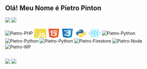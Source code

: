 ## Olá! Meu Nome é Pietro Pinton
 <div>

  <img height="180em" src="https://github-readme-stats.vercel.app/api?username=pietropr&show_icons=true&theme=react&include_all_commits=false&count_private=true"/>
  <img height="180em" src="https://github-readme-stats.vercel.app/api/top-langs/?username=pietropr&layout=compact&langs_count=5&theme=react"/>
</div>
<div style="display: inline_block"><br>
  <img align="center" alt="Pietro-PHP" height="30" width="40" src="https://www.vectorlogo.zone/logos/php/php-icon.svg">
  <img align="center" alt="Pietro-Js" height="30" width="40" src="https://raw.githubusercontent.com/devicons/devicon/master/icons/javascript/javascript-plain.svg">
  <img align="center" alt="Pietro-HTML" height="30" width="40" src="https://raw.githubusercontent.com/devicons/devicon/master/icons/html5/html5-original.svg">
  <img align="center" alt="Pietro-CSS" height="30" width="40" src="https://raw.githubusercontent.com/devicons/devicon/master/icons/css3/css3-original.svg">
  <img align="center" alt="Pietro-Python" height="30" width="40" src="https://raw.githubusercontent.com/devicons/devicon/master/icons/python/python-original.svg">
  <img align="center" alt="Pietro-React" height="30" width="40" src="https://raw.githubusercontent.com/devicons/devicon/master/icons/react/react-original.svg">
  <img align="center" alt="Pietro-Python" height="30" width="40" src="https://www.vectorlogo.zone/logos/laravel/laravel-icon.svg">
  <img align="center" alt="Pietro-Python" height="30" width="40" src="https://vuejsexamples.com/assets/vue.png">
  <img align="center" alt="Pietro-Python" height="30" width="40" src="https://www.vectorlogo.zone/logos/jquery/jquery-icon.svg">
   <img align="center" alt="Pietro-Firestore" height="30" width="40" src="https://www.vectorlogo.zone/logos/firebase/firebase-icon.svg">
    <img align="center" alt="Pietro-Node" height="30" width="40" src="https://www.vectorlogo.zone/logos/nodejs/nodejs-icon.svg">
     <img align="center" alt="Pietro-WP" height="30" width="35" src="https://www.vectorlogo.zone/logos/wordpress/wordpress-tile.svg">



</div>
  
  ##
 
<div> 
  <a href="https://www.instagram.com/pietropr_/" target="_blank"><img src="https://img.shields.io/badge/-Instagram-%23E4405F?style=for-the-badge&logo=instagram&logoColor=white" target="_blank"></a>
  <a href="https://www.linkedin.com/in/pietropinton/" target="_blank"><img src="https://img.shields.io/badge/-LinkedIn-%230077B5?style=for-the-badge&logo=linkedin&logoColor=white" target="_blank"></a> 

